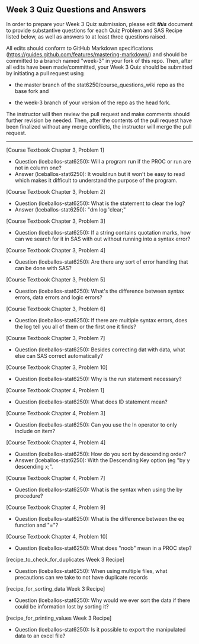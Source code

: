 
## Week 3 Quiz Questions and Answers

In order to prepare your Week 3 Quiz submission, please edit ***this*** document to provide substantive questions for each Quiz Problem and SAS Recipe listed below, as well as answers to at least three questions raised.

All edits should conform to GitHub Markdown specifications (https://guides.github.com/features/mastering-markdown/) and should be committed to a branch named "week-3" in your fork of this repo. Then, after all edits have been made/committed, your Week 3 Quiz should be submitted by initiating a pull request using

- the master branch of the stat6250/course_questions_wiki repo as the base fork and

- the week-3 branch of your version of the repo as the head fork.

The instructor will then review the pull request and make comments should further revision be needed. Then, after the contents of the pull request have been finalized without any merge conflicts, the instructor will merge the pull request.

********************************************************************************



[Course Textbook Chapter 3, Problem 1]
- Question (lceballos-stat6250): Will a program run if the PROC or run are not in column one?
- Answer (lceballos-stat6250): It would run but it won't be easy to read which makes it difficult to understand the purpose of the program.



[Course Textbook Chapter 3, Problem 2]
- Question (lceballos-stat6250): What is the statement to clear the log?
- Answer (lceballos-stat6250): "dm log 'clear;"


[Course Textbook Chapter 3, Problem 3]
- Question (lceballos-stat6250): If a string contains quotation marks, how can we search for it in SAS with out without running into a syntax error?
 
 
 
[Course Textbook Chapter 3, Problem 4]
- Question (lceballos-stat6250): Are there any sort of error handling that can be done with SAS?



[Course Textbook Chapter 3, Problem 5]
- Question (lceballos-stat6250): What's the difference between syntax errors, data errors and logic errors?



[Course Textbook Chapter 3, Problem 6]
- Question (lceballos-stat6250): If there are multiple syntax errors, does the log tell you all of them or the first one it finds?



[Course Textbook Chapter 3, Problem 7]
- Question (lceballos-stat6250): Besides correcting dat with data, what else can SAS correct automatically?

[Course Textbook Chapter 3, Problem 10]
- Question (lceballos-stat6250): Why is the run statement necessary?



[Course Textbook Chapter 4, Problem 1]
- Question (lceballos-stat6250): What does ID statement mean?



[Course Textbook Chapter 4, Problem 3]
- Question (lceballos-stat6250): Can you use the In operator to only include on item?



[Course Textbook Chapter 4, Problem 4]
- Question (lceballos-stat6250): How do you sort by descending order?
- Answer (lceballos-stat6250): With the Descending Key option (eg "by y descending x;". 



[Course Textbook Chapter 4, Problem 7]
- Question (lceballos-stat6250): What is the syntax when using the by procedure?



[Course Textbook Chapter 4, Problem 9]
- Question (lceballos-stat6250): What is the difference between the eq function and "="?



[Course Textbook Chapter 4, Problem 10]
- Question (lceballos-stat6250): What does "noob" mean in a PROC step?



[recipe_to_check_for_duplicates Week 3 Recipe]
- Question (lceballos-stat6250): When using multiple files, what precautions can we take to not have duplicate records



[recipe_for_sorting_data Week 3 Recipe]
- Question (lceballos-stat6250): Why would we ever sort the data if there could be information lost by sorting it?



[recipe_for_printing_values Week 3 Recipe]
- Question (lceballos-stat6250): Is it possible to export the manipulated data to an excel file?


